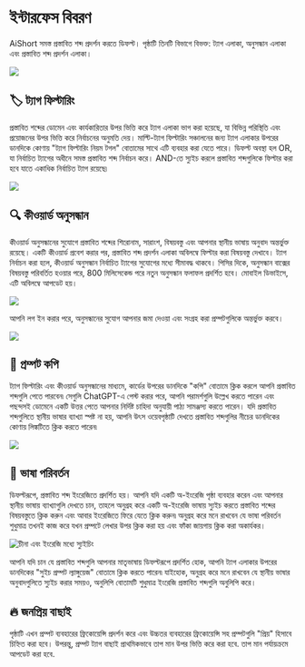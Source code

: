 # ইন্টারফেস বিবরণ

AiShort সমস্ত প্রস্তাবিত শব্দ প্রদর্শন করতে ডিফল্ট। পৃষ্ঠাটি তিনটি বিভাগে বিভক্ত: ট্যাগ এলাকা, অনুসন্ধান এলাকা এবং প্রস্তাবিত শব্দ প্রদর্শন এলাকা।

![](https://img.newzone.top/2023-06-05-20-44-19.png?imageMogr2/format/webp)

## 🏷︎ ট্যাগ ফিল্টারিং

প্রস্তাবিত শব্দের ডোমেন এবং কার্যকারিতার উপর ভিত্তি করে ট্যাগ এলাকা ভাগ করা হয়েছে, যা বিভিন্ন পরিস্থিতি এবং প্রয়োজনের উপর ভিত্তি করে নির্বাচনের অনুমতি দেয়। মাল্টি-ট্যাগ ফিল্টারিং সঞ্চালনের জন্য ট্যাগ এলাকার উপরের ডানদিকে কোণায় "ট্যাগ ফিল্টারিং নিয়ম টগল" বোতামের সাথে এটি ব্যবহার করা যেতে পারে। ডিফল্ট অবস্থা হল OR, যা নির্বাচিত ট্যাগের অধীনে সমস্ত প্রস্তাবিত শব্দ নির্বাচন করে। AND-তে স্যুইচ করলে প্রস্তাবিত শব্দগুলিকে ফিল্টার করা হবে যাতে একাধিক নির্বাচিত ট্যাগ রয়েছে৷

![](https://img.newzone.top/2023-06-05-20-50-19.png?imageMogr2/format/webp)

## 🔍 কীওয়ার্ড অনুসন্ধান

কীওয়ার্ড অনুসন্ধানের সুযোগে প্রস্তাবিত শব্দের শিরোনাম, সারাংশ, বিষয়বস্তু এবং আপনার স্থানীয় ভাষায় অনুবাদ অন্তর্ভুক্ত রয়েছে। একটি কীওয়ার্ড প্রবেশ করার পর, প্রস্তাবিত শব্দ প্রদর্শন এলাকা অবিলম্বে ফিল্টার করা বিষয়বস্তু দেখাবে। ট্যাগ নির্বাচন করা হলে, কীওয়ার্ড অনুসন্ধান নির্বাচিত ট্যাগের সুযোগের মধ্যে সীমাবদ্ধ থাকবে। পিসির দিকে, অনুসন্ধান বাক্সের বিষয়বস্তু পরিবর্তিত হওয়ার পরে, 800 মিলিসেকেন্ড পরে নতুন অনুসন্ধান ফলাফল প্রদর্শিত হবে। মোবাইল ডিভাইসে, এটি অবিলম্বে আপডেট হয়।

![](https://img.newzone.top/2023-06-05-20-58-07.png?imageMogr2/format/webp)

আপনি লগ ইন করার পরে, অনুসন্ধানের সুযোগ আপনার জমা দেওয়া এবং সংগ্রহ করা প্রম্পটগুলিকে অন্তর্ভুক্ত করবে।

![](https://img.newzone.top/2024-08-12-20-38-27.png?imageMogr2/format/webp)

## 🔬 প্রম্পট কপি

ট্যাগ ফিল্টারিং এবং কীওয়ার্ড অনুসন্ধানের মাধ্যমে, কার্ডের উপরের ডানদিকে "কপি" বোতামে ক্লিক করলে আপনি প্রস্তাবিত শব্দগুলি পেতে পারবেন৷ সেগুলি ChatGPT-এ পেস্ট করার পরে, আপনি পরামর্শগুলি উল্লেখ করতে পারেন এবং পছন্দসই ডোমেনে একটি উত্তর পেতে আপনার নির্দিষ্ট চাহিদা অনুযায়ী পাঠ্য সামঞ্জস্য করতে পারেন। যদি প্রস্তাবিত শব্দগুলিতে স্থানীয় ভাষার ব্যাখ্যা স্পষ্ট না হয়, আপনি উৎস ওয়েবপৃষ্ঠাটি দেখতে প্রস্তাবিত শব্দগুলির নীচের ডানদিকের কোণায় লিঙ্কটিতে ক্লিক করতে পারেন৷

![](https://img.newzone.top/2023-06-11-17-14-07.png?imageMogr2/format/webp)

## 💬 ভাষা পরিবর্তন

ডিফল্টরূপে, প্রস্তাবিত শব্দ ইংরেজিতে প্রদর্শিত হয়। আপনি যদি একটি অ-ইংরেজি পৃষ্ঠা ব্যবহার করেন এবং আপনার স্থানীয় ভাষায় ব্যাখ্যাগুলি দেখতে চান, তাহলে অনুগ্রহ করে একটি অ-ইংরেজি ভাষায় স্যুইচ করতে প্রস্তাবিত শব্দের বিষয়বস্তুতে ক্লিক করুন এবং আবার ইংরেজিতে ফিরে যেতে ক্লিক করুন৷ অনুগ্রহ করে মনে রাখবেন যে ভাষা পরিবর্তন শুধুমাত্র তখনই কাজ করে যখন প্রম্পটে লেখার উপর ক্লিক করা হয় এবং ফাঁকা জায়গায় ক্লিক করা অকার্যকর।

![চীনা এবং ইংরেজি মধ্যে স্যুইচিং](http://img.newzone.top/chatgptshortcut_encn.gif)

আপনি যদি চান যে প্রস্তাবিত শব্দগুলি আপনার মাতৃভাষায় ডিফল্টরূপে প্রদর্শিত হোক, আপনি ট্যাগ এলাকার উপরের ডানদিকের "সুইচ প্রম্পট ল্যাঙ্গুয়েজ" বোতামে ক্লিক করতে পারেন৷ যাইহোক, অনুগ্রহ করে মনে রাখবেন যে স্থানীয় ভাষার অনুবাদগুলিতে স্যুইচ করার সময়ও, অনুলিপি বোতামটি শুধুমাত্র ইংরেজি প্রস্তাবিত শব্দগুলি অনুলিপি করে।

## 🔥 জনপ্রিয় বাছাই

পৃষ্ঠাটি এখন প্রম্পট ব্যবহারের ফ্রিকোয়েন্সি প্রদর্শন করে এবং উচ্চতর ব্যবহারের ফ্রিকোয়েন্সি সহ প্রম্পটগুলি "প্রিয়" হিসাবে চিহ্নিত করা হবে। উপরন্তু, প্রম্পট ট্যাগ বাছাই প্রাথমিকভাবে তাপ মান উপর ভিত্তি করে করা হবে. তাপ মান পর্যায়ক্রমে আপডেট করা হবে.
